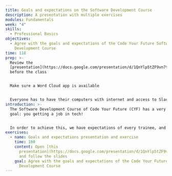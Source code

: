 ```yaml
---
title: Goals and expectations on the Software Development Course
description: A presentation with multiple exercises
modules: Fundamentals
week: "4"
skills:
  - Professional Basics
objectives:
  - Agree with the goals and expectations of the Code Your Future Software
    Development Course
time: 118
prep: >-
  Review the
  [presentation](https://docs.google.com/presentation/d/1QnYlp5tZF9vn7tJqtu0wrBO8_qNtqZdXqeQJ6dPQuHY/edit?usp=sharing)
  before the class


  M﻿ake sure a Word Cloud app is available


  E﻿veryone has to have their computers with internet and access to Slack
introduction: >-
  The Software Development Course of Code Your Future (CYF) has a very specific
  goal: you getting a job in tech!


  I﻿n order to achieve this, we have expectations of every trainee, and you will probably also have expectations about CYF. So we are now doing some exercises to align them.
exercises:
  - name: Goals and expectations presentation and exercise
    time: 100
    content: O﻿pen [this
      presentation](https://docs.google.com/presentation/d/1QnYlp5tZF9vn7tJqtu0wrBO8_qNtqZdXqeQJ6dPQuHY/edit?usp=sharing)
      and follow the slides
    goal: Agree with the goals and expectations of the Code Your Future Software
      Development Course
---
```


